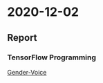 # 2020-12-02

## Report

### TensorFlow Programming

[Gender-Voice](https://github.com/prjiang/AI-Seminar/blob/main/2020-12-02/GenderVoiceTensorFlowProgramming.ipynb)
